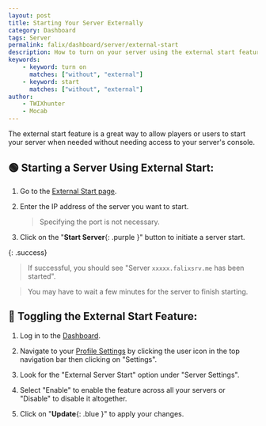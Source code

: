 ```yaml
---
layout: post
title: Starting Your Server Externally
category: Dashboard
tags: Server
permalink: falix/dashboard/server/external-start
description: How to turn on your server using the external start feature without access to the console.
keywords:
    - keyword: turn on
      matches: ["without", "external"]
    - keyword: start
      matches: ["without", "external"]
author:
    - TWIXhunter
    - Mocab
---
```


The external start feature is a great way to allow players or users to start your server when needed without needing access to your server's console.

## :green_circle: Starting a Server Using External Start:

1. Go to the [External Start page](https://falixnodes.net/startserver).

2. Enter the IP address of the server you want to start.

    > Specifying the port is not necessary.

3. Click on the "**Start Server**{: .purple }" button to initiate a server start.

{: .success}

> If successful, you should see "Server `xxxxx.falixsrv.me` has been started".

> You may have to wait a few minutes for the server to finish starting.

## :flashlight: Toggling the External Start Feature:

1. Log in to the [Dashboard](https://client.falixnodes.net/).

2. Navigate to your [Profile Settings](https://client.falixnodes.net/profile/settings) by clicking the user icon in the top navigation bar then clicking on "Settings".

3. Look for the "External Server Start" option under "Server Settings".

4. Select "Enable" to enable the feature across all your servers or "Disable" to disable it altogether.

5. Click on "**Update**{: .blue }" to apply your changes.